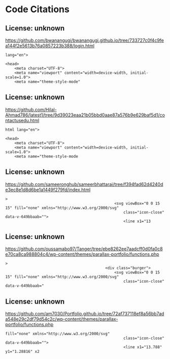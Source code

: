 # Code Citations

## License: unknown
<https://github.com/bwanangugi/bwanangugi.github.io/tree/733727c0f4c9fea144f2e5613b76a0857223b388/login.html>

```
lang="en">

<head>
    <meta charset="UTF-8">
    <meta name="viewport" content="width=device-width, initial-scale=1.0">
    <meta name="theme-style-mode"
```

## License: unknown
<https://github.com/Hilal-Ahmad786/latest1/tree/9d39023eaa21b05bbd0aae87a576b9e629baf5d1/contactusedu.html>

```
html lang="en">

<head>
    <meta charset="UTF-8">
    <meta name="viewport" content="width=device-width, initial-scale=1.0">
    <meta name="theme-style-mode
```

## License: unknown
<https://github.com/sameeronghub/sameerbhattarai/tree/f394fad62d4240de3ec8e1d8d6be1a1449f279fd/index.html>

```
>
                                                <svg viewBox="0 0 15 15" fill="none" xmlns="http://www.w3.org/2000/svg"
                                                    class="icon-close" data-v-649bbaab="">
                                                    <line x1="13
```

## License: unknown
<https://github.com/oussamabo97/Tanger/tree/ebe8262ee7aadcff0d0fa0c8e70ca8ca988804c4/wp-content/themes/parallax-portfolio/functions.php>

```
>
                                            <div class="burger">
                                                <svg viewBox="0 0 15 15" fill="none" xmlns="http://www.w3.org/2000/svg"
                                                    class="icon-close" data-v-649bbaab="
```

## License: unknown
<https://github.com/am7030/Portfolio.github.io/tree/72af737118ef8a56bb7ada548e29c2df79d54c2c/wp-content/themes/parallax-portfolio/functions.php>

```
fill="none" xmlns="http://www.w3.org/2000/svg"
                                                    class="icon-close" data-v-649bbaab="">
                                                    <line x1="13.788" y1="1.28816" x2
```
